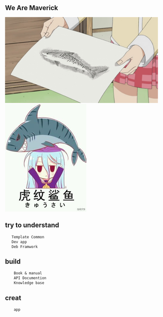 ## We Are Maverick
![ ](./img/2.jpeg) ![ ](./img/1.jpg) 

## try to understand 
       Template Common
       Dev app
       Deb Framwork
    
## build
        Book & manual   
        API Documention
        Knowledge base
## creat
        app
